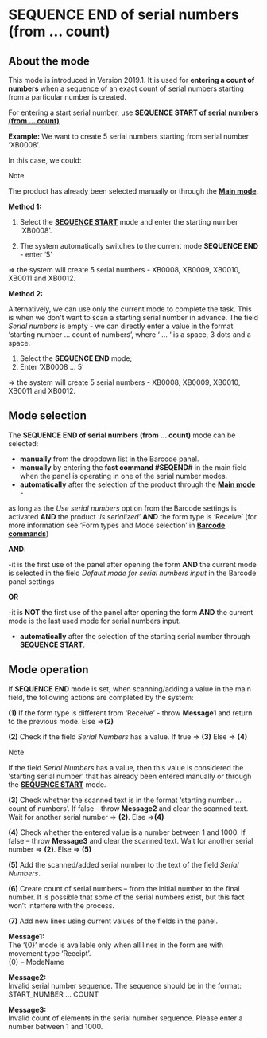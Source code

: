 # SEQUENCE END of serial numbers (from ... count)


## About the mode

This mode is introduced in Version 2019.1. It is used for **entering a count of numbers** when a sequence of an exact count of serial numbers starting from a particular number is created.

For entering a start serial number, use  **[SEQUENCE START of serial numbers (from ... count)](https://docs.erp.net/winclient/introduction/barcode-commands/barcode-modes/sequence-start.html)**

**Example:** We want to create 5 serial numbers starting from serial number ‘XB0008’. 

In this case, we could:

> [!NOTE]
> 
> The product has already been selected manually or through the **[Main mode](https://docs.erp.net/winclient/introduction/barcode-commands/barcode-modes/main-mode.html)**.

**Method 1:**

1. Select the **[SEQUENCE START](https://docs.erp.net/winclient/introduction/barcode-commands/barcode-modes/sequence-start.html)** mode and enter the starting number ’XB0008’.

2. The system automatically switches to the current mode **SEQUENCE END** - enter ‘5’

=> the system will create 5 serial numbers - XB0008, XB0009, XB0010, XB0011 and XB0012.

**Method 2:** 

Alternatively, we can use only the current mode to complete the task. This is when we don't want to scan a starting serial number in advance. The field _Serial numbers_ is empty - we can directly enter a value in the format ‘starting number ...  count of numbers’, where ‘ ... ‘ is a space, 3 dots and a space. 

1. Select the **SEQUENCE END** mode;
2. Enter  ’XB0008 ... 5’

=>  the system will create 5 serial numbers - XB0008, XB0009, XB0010, XB0011 and XB0012.

## Mode selection

The **SEQUENCE END of serial numbers (from ... count)** mode can be selected:

- **manually** from the dropdown list in the Barcode panel.  
- **manually** by entering the **fast command #SEQEND#**  in the main field when the panel is operating in one of the serial number modes.
- **automatically** after the selection of the product through the **[Main mode](https://docs.erp.net/winclient/introduction/barcode-commands/barcode-modes/main-mode.html)** - 

as long as the _Use serial numbers_ option from the Barcode settings is activated **AND** the product ‘_Is serialized_’ **AND** the form type is ‘Receive’ (for more information see ‘Form types and Mode selection’ in **[Barcode commands](https://docs.erp.net/winclient/introduction/barcode-commands/index.html)**) 

**AND**:
  
  -it is the first use of the panel after opening the form **AND** the current mode is selected in the field _Default mode for serial numbers input_ in the Barcode panel settings 

**OR**

  -it is **NOT** the first use of the panel after opening the form **AND** the current mode is the last used mode for serial numbers input.

- **automatically** after the selection of the starting serial number through **[SEQUENCE START](https://docs.erp.net/winclient/introduction/barcode-commands/barcode-modes/sequence-start.html)**.

## Mode operation

If **SEQUENCE END** mode is set, when scanning/adding a value in the main field, the following actions are completed by the system:

**(1)** If the form type is different from ‘Receive’ - throw **Message1** and return to the previous mode.  Else =>**(2)**

**(2)**  Check if the field _Serial Numbers_ has a value. If true => **(3)** Else => **(4)**

> [!NOTE]
> 
> If the field _Serial Numbers_ has a value, then this value is considered the ‘starting serial number’ that has already been entered manually or through the **[SEQUENCE START](https://docs.erp.net/winclient/introduction/barcode-commands/barcode-modes/sequence-start.html)** mode. 

**(3)** Check whether the scanned text is in the format ‘starting number ...  count of numbers’. If false - throw **Message2** and clear the scanned text. Wait for another serial number => **(2)**. Else =>**(4)**

**(4)** Check whether the entered value is a number between 1 and 1000. If false – throw  **Message3** and clear the scanned text. Wait for another serial number => **(2)**. Else => **(5)**

**(5)** Add the scanned/added serial number to the text of the field _Serial Numbers_.

**(6)** Create count of serial numbers – from the initial number to the final number. It is possible that some of the serial numbers exist, but this fact won’t interfere with the process.

**(7)** Add new lines using current values of the fields in the panel.

**Message1:**<br>
The ‘{0}’ mode is available only when all lines in the form are with movement type ‘Receipt’.</br>
{0} – ModeName

**Message2:**<br>
Invalid serial number sequence. The sequence should be in the format: START_NUMBER ... COUNT

**Message3:**<br>
Invalid count of elements in the serial number sequence. Please enter a number between 1 and 1000.

